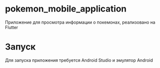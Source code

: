 # pokemon_mobile_application
Приложение для просмотра информации о покемонах, реализовано на Flutter

# Запуск
Для запуска приложения требуется Android Studio и эмулятор Android
